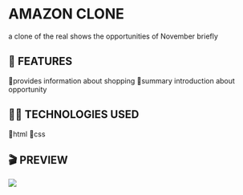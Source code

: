 <h1> AMAZON CLONE </h1>

a clone of the real
shows the opportunities of November briefly

<h2> 🎲 FEATURES </h2>

🔴provides information about shopping
🔴summary introduction about opportunity

<h2> ⛓️‍💥 TECHNOLOGIES USED </h2>

🔸html
🔸css

<h2> 🎬 PREVIEW </h2>

![](amazon-gif-için.gif)
